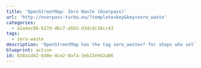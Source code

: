 ```yaml
---
title: 'OpenStreetMap: Zero Waste (Overpass)'
url: 'http://overpass-turbo.eu/?template=key&key=zero_waste'
categories:
  - a1a4ac88-627d-4bc7-a5b5-d3dcdc10cc43
tags:
  - zero-waste
description: 'OpenStreetMap has the tag zero_waste=* for shops who sell items without packaging.'
blueprint: action
id: 038a1d42-648e-4ce2-8afa-3eb32e9d2a86
---
```

